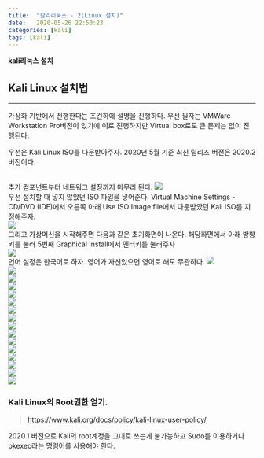 ```yaml
---
title:  "칼리리눅스 - 2(Linux 설치)"
date:   2020-05-26 22:50:23
categories: [kali]
tags: [kali]
---
```

**kali리눅스 설치** 

## Kali Linux 설치법
<hr>
가상화 기반에서 진행한다는 조건하에 설명을 진행하다. 우선 필자는 VMWare Workstation Pro버전이 있기에 이로 진행하지만 Virtual box로도 큰 문제는 없이 진행된다.

우선은 Kali Linux ISO를 다운받아주자. 2020년 5월 기준 최신 릴리즈 버전은  2020.2 버전이다.

<br>
추가 컴포넌트부터 네트워크 설정까지 마무리 된다.


<img src="https://hasihime.github.io/hasi-techlog/images/img/kali/200526/200525_021.png">
<br>
우선 설치할 때 넣지 않았던 ISO 파일을 넣어준다. Virtual Machine Settings - CD/DVD (IDE)에서 오른쪽 아래 Use ISO Image file에서 다운받았던 Kali ISO를 지정해주자.
<br>

<img src="https://hasihime.github.io/hasi-techlog/images/img/kali/200526/200525_022.png">
<br>
그리고 가상머신을 시작해주면 다음과 같은 초기화면이 나온다. 해당화면에서 아래 방향키를 눌러 5번째 Graphical Install에서 엔터키를 눌러주자
<br>

<img src="https://hasihime.github.io/hasi-techlog/images/img/kali/200526/200525_023.png">
<br>
언어 설정은 한국어로 하자. 영어가 자신있으면 영어로 해도 무관하다. 

<img src="https://hasihime.github.io/hasi-techlog/images/img/kali/200526/200525_024.png">
<br>

<img src="https://hasihime.github.io/hasi-techlog/images/img/kali/200526/200525_025.png">
<br>
<img src="https://hasihime.github.io/hasi-techlog/images/img/kali/200526/200525_026.png">
<br>
<img src="https://hasihime.github.io/hasi-techlog/images/img/kali/200526/200525_027.png">
<br>
<img src="https://hasihime.github.io/hasi-techlog/images/img/kali/200526/200525_028.png">
<br>
<img src="https://hasihime.github.io/hasi-techlog/images/img/kali/200526/200525_029.png">
<br>
<img src="https://hasihime.github.io/hasi-techlog/images/img/kali/200526/200525_030.png">
<br>
<img src="https://hasihime.github.io/hasi-techlog/images/img/kali/200526/200525_031.png">
<br>
<img src="https://hasihime.github.io/hasi-techlog/images/img/kali/200526/200525_032.png">
<br>
<img src="https://hasihime.github.io/hasi-techlog/images/img/kali/200526/200525_033.png">
<br>
<img src="https://hasihime.github.io/hasi-techlog/images/img/kali/200526/200525_034.png">
<br>
<img src="https://hasihime.github.io/hasi-techlog/images/img/kali/200526/200525_035.png">
<br>
<img src="https://hasihime.github.io/hasi-techlog/images/img/kali/200526/200525_036.png">
<br>

<img src="https://hasihime.github.io/hasi-techlog/images/img/kali/200526/200525_037.png">
<br>

<img src="https://hasihime.github.io/hasi-techlog/images/img/kali/200526/200525_038.png">
<br>

<img src="https://hasihime.github.io/hasi-techlog/images/img/kali/200526/200525_039.png">
<br>


### Kali Linux의 Root권한 얻기.

> https://www.kali.org/docs/policy/kali-linux-user-policy/

2020.1 버전으로 Kali의 root계정을 그대로 쓰는게 불가능하고 Sudo를 이용하거나 pkexec라는 명령어를 사용해야 한다.
